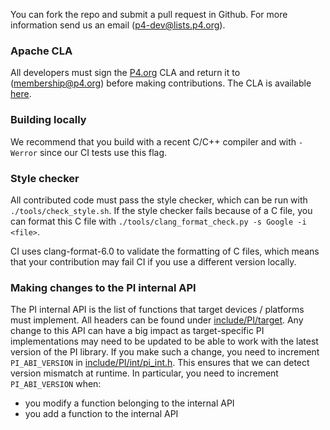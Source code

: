 You can fork the repo and submit a pull request in Github. For more information
send us an email (p4-dev@lists.p4.org).

### Apache CLA

All developers must sign the [P4.org](http://p4.org) CLA and return it to
(membership@p4.org) before making contributions. The CLA is available
[here](https://p4.org/assets/P4_Language_Consortium_Membership_Agreement.pdf).

### Building locally

We recommend that you build with a recent C/C++ compiler and with `-Werror`
since our CI tests use this flag.

### Style checker

All contributed code must pass the style checker, which can be run with
`./tools/check_style.sh`. If the style checker fails because of a C file, you
can format this C file with `./tools/clang_format_check.py -s Google -i <file>`.

CI uses clang-format-6.0 to validate the formatting of C files, which means that
your contribution may fail CI if you use a different version locally.

### Making changes to the PI internal API

The PI internal API is the list of functions that target devices / platforms
must implement. All headers can be found under
[include/PI/target](include/PI/target). Any change to this API can have a big
impact as target-specific PI implementations may need to be updated to be able
to work with the latest version of the PI library. If you make such a change,
you need to increment `PI_ABI_VERSION` in
[include/PI/int/pi_int.h](include/PI/int/pi_int.h). This ensures that we can
detect version mismatch at runtime. In particular, you need to increment
`PI_ABI_VERSION` when:
 * you modify a function belonging to the internal API
 * you add a function to the internal API
